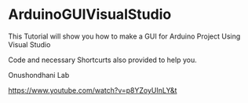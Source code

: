 # ArduinoGUIVisualStudio

This Tutorial will show you how to make a GUI for Arduino Project Using Visual Studio

Code and necessary Shortcurts also provided to help you.

Onushondhani Lab

https://www.youtube.com/watch?v=p8YZoyUInLY&t
